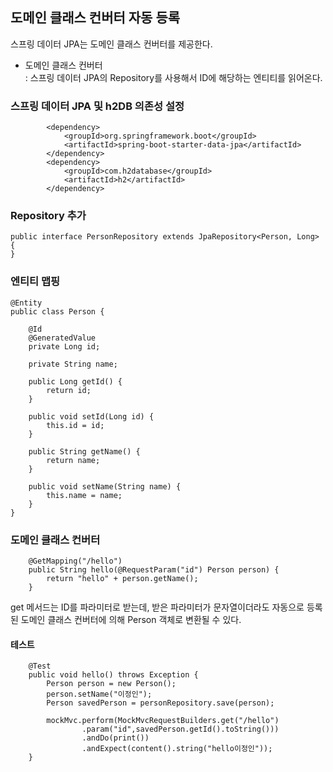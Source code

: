 ## 도메인 클래스 컨버터 자동 등록
스프링 데이터 JPA는 도메인 클래스 컨버터를 제공한다.  

 - 도메인 클래스 컨버터  
 : 스프링 데이터 JPA의 Repository를 사용해서 ID에 해당하는 엔티티를 읽어온다.

### 스프링 데이터 JPA 및 h2DB 의존성 설정
```
        <dependency>
            <groupId>org.springframework.boot</groupId>
            <artifactId>spring-boot-starter-data-jpa</artifactId>
        </dependency>
        <dependency>
            <groupId>com.h2database</groupId>
            <artifactId>h2</artifactId>
        </dependency>
```

### Repository 추가
```
public interface PersonRepository extends JpaRepository<Person, Long> {
}
```

### 엔티티 맵핑
```
@Entity
public class Person {

    @Id
    @GeneratedValue
    private Long id;

    private String name;

    public Long getId() {
        return id;
    }

    public void setId(Long id) {
        this.id = id;
    }

    public String getName() {
        return name;
    }

    public void setName(String name) {
        this.name = name;
    }
}
```

### 도메인 클래스 컨버터 

```
    @GetMapping("/hello")
    public String hello(@RequestParam("id") Person person) {
        return "hello" + person.getName();
    }
```

get 메서드는 ID를 파라미터로 받는데, 받은 파라미터가 문자열이더라도
자동으로 등록된 도메인 클래스 컨버터에 의해 Person 객체로 변환될 수 있다.    

#### 테스트
```
    @Test
    public void hello() throws Exception {
        Person person = new Person();
        person.setName("이정인");
        Person savedPerson = personRepository.save(person);

        mockMvc.perform(MockMvcRequestBuilders.get("/hello")
                .param("id",savedPerson.getId().toString()))
                .andDo(print())
                .andExpect(content().string("hello이정인"));
    }
```
